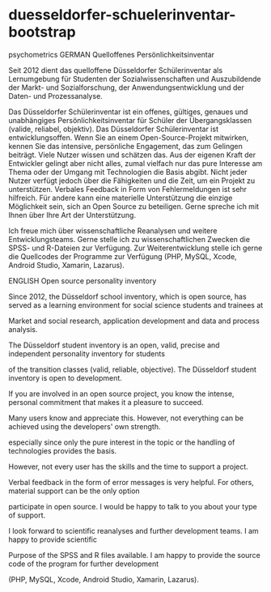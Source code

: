 # duesseldorfer-schuelerinventar-bootstrap
psychometrics
GERMAN
Quelloffenes Persönlichkeitsinventar

Seit 2012 dient das quelloffene Düsseldorfer Schülerinventar als Lernumgebung für Studenten der Sozialwissenschaften und Auszubildende der 
Markt- und Sozialforschung, der Anwendungsentwicklung und der Daten- und Prozessanalyse.

Das Düsseldorfer Schülerinventar ist ein offenes, gültiges, genaues und unabhängiges Persönlichkeitsinventar für Schüler 
der Übergangsklassen (valide, reliabel, objektiv). Das Düsseldorfer Schülerinventar ist entwicklungsoffen. 
Wenn Sie an einem Open-Source-Projekt mitwirken, kennen Sie das intensive, persönliche Engagement, das zum Gelingen beiträgt. 
Viele Nutzer wissen und schätzen das. Aus der eigenen Kraft der Entwickler gelingt aber nicht alles, 
zumal vielfach nur das pure Interesse am Thema oder der Umgang mit Technologien die Basis abgibt. 
Nicht jeder Nutzer verfügt jedoch über die Fähigkeiten und die Zeit, um ein Projekt zu unterstützen. 
Verbales Feedback in Form von Fehlermeldungen ist sehr hilfreich. Für andere kann eine materielle Unterstützung die einzige Möglichkeit sein, 
sich an Open Source zu beteiligen. Gerne spreche ich mit Ihnen über Ihre Art der Unterstützung.

Ich freue mich über wissenschaftliche Reanalysen und weitere Entwicklungsteams. Gerne stelle ich zu wissenschaftlichen 
Zwecken die SPSS- und R-Dateien zur Verfügung. Zur Weiterentwicklung stelle ich gerne die Quellcodes der Programme zur Verfügung 
(PHP, MySQL, Xcode, Android Studio, Xamarin, Lazarus).

ENGLISH
Open source personality inventory

Since 2012, the Düsseldorf school inventory, which is open source, has served as a learning environment for social science students and trainees at

Market and social research, application development and data and process analysis.

The Düsseldorf student inventory is an open, valid, precise and independent personality inventory for students

of the transition classes (valid, reliable, objective). The Düsseldorf student inventory is open to development.

If you are involved in an open source project, you know the intense, personal commitment that makes it a pleasure to succeed.

Many users know and appreciate this. However, not everything can be achieved using the developers' own strength.

especially since only the pure interest in the topic or the handling of technologies provides the basis.

However, not every user has the skills and the time to support a project.

Verbal feedback in the form of error messages is very helpful. For others, material support can be the only option

participate in open source. I would be happy to talk to you about your type of support.

I look forward to scientific reanalyses and further development teams. I am happy to provide scientific

Purpose of the SPSS and R files available. I am happy to provide the source code of the program for further development

(PHP, MySQL, Xcode, Android Studio, Xamarin, Lazarus).
